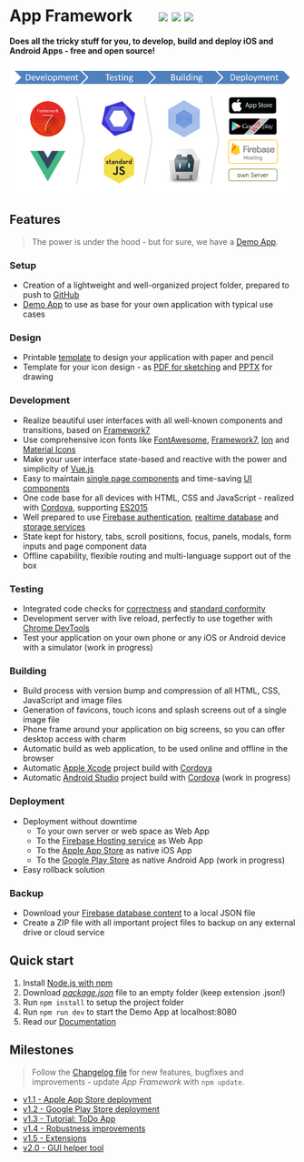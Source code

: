 # App Framework &nbsp; &nbsp; &nbsp; [![](https://img.shields.io/npm/dt/app-framework.svg)](https://www.npmjs.com/package/app-framework) [![](https://img.shields.io/npm/v/app-framework.svg)](https://www.npmjs.com/package/app-framework) [![](https://img.shields.io/npm/l/app-framework.svg)](https://www.npmjs.com/package/app-framework)

**Does all the tricky stuff for you, to develop, build and deploy iOS and Android Apps - free and open source!**

![Process](media/process.png)

## Features

> The power is under the hood - but for sure, we have a [Demo App](https://app-framework.scriptpilot.de/).

### Setup

- Creation of a lightweight and well-organized project folder, prepared to push to [GitHub](https://github.com/about)
- [Demo App](https://app-framework.scriptpilot.de/) to use as base for your own application with typical use cases

### Design

- Printable [template](media/smartphone-template.pdf) to design your application with paper and pencil
- Template for your icon design - as [PDF for sketching](media/icon-template.pdf) and [PPTX](media/icon-template.pptx) for drawing

### Development

- Realize beautiful user interfaces with all well-known components and transitions, based on [Framework7](https://framework7.io/)
- Use comprehensive icon fonts like [FontAwesome](http://fontawesome.io/), [Framework7](http://framework7.io/icons/), [Ion](http://ionicons.com/) and [Material Icons](https://material.io/icons/)
- Make your user interface state-based and reactive with the power and simplicity of [Vue.js](https://vuejs.org/)
- Easy to maintain [single page components](https://vuejs.org/guide/single-file-components) and time-saving [UI components](https://framework7.io/vue/)
- One code base for all devices with HTML, CSS and JavaScript - realized with [Cordova](https://cordova.apache.org/), supporting [ES2015](https://babeljs.io/learn-es2015/)
- Well prepared to use [Firebase authentication](https://firebase.google.com/docs/auth/), [realtime database](https://firebase.google.com/docs/database/) and [storage services](https://firebase.google.com/docs/storage/)
- State kept for history, tabs, scroll positions, focus, panels, modals, form inputs and page component data
- Offline capability, flexible routing and multi-language support out of the box

### Testing

- Integrated code checks for [correctness](http://eslint.org/) and [standard conformity](http://standardjs.com/)
- Development server with live reload, perfectly to use together with [Chrome DevTools](https://developers.google.com/web/tools/chrome-devtools/)
- Test your application on your own phone or any iOS or Android device with a simulator (work in progress)

### Building

- Build process with version bump and compression of all HTML, CSS, JavaScript and image files
- Generation of favicons, touch icons and splash screens out of a single image file
- Phone frame around your application on big screens, so you can offer desktop access with charm 
- Automatic build as web application, to be used online and offline in the browser
- Automatic [Apple Xcode](https://developer.apple.com/xcode/) project build with [Cordova](https://cordova.apache.org/)
- Automatic [Android Studio](https://developer.android.com/studio) project build with [Cordova](https://cordova.apache.org/) (work in progress)

### Deployment

- Deployment without downtime
  - To your own server or web space as Web App
  - To the [Firebase Hosting service](https://firebase.google.com/docs/hosting/) as Web App
  - To the [Apple App Store](https://itunes.apple.com/de/) as native iOS App
  - To the [Google Play Store](https://play.google.com/) as native Android App (work in progress)
- Easy rollback solution

### Backup

- Download your [Firebase database content](https://firebase.google.com/docs/database/) to a local JSON file
- Create a ZIP file with all important project files to backup on any external drive or cloud service

## Quick start

1. Install [Node.js with npm](https://docs.npmjs.com/getting-started/what-is-npm)
2. Download *[package.json](https://raw.githubusercontent.com/scriptPilot/app-framework/master/demo-app/package.json)* file to an empty folder (keep extension .json!)
3. Run `npm install` to setup the project folder
4. Run `npm run dev` to start the Demo App at localhost:8080
5. Read our [Documentation](DOCUMENTATION.md)

## Milestones

> Follow the [Changelog file](CHANGELOG.md) for new features, bugfixes and improvements - update *App Framework* with `npm update`.

- [v1.1 - Apple App Store deployment](https://github.com/scriptPilot/app-framework/milestone/4)
- [v1.2 - Google Play Store deployment](https://github.com/scriptPilot/app-framework/milestone/5)
- [v1.3 - Tutorial: ToDo App](https://github.com/scriptPilot/app-framework/milestone/3)
- [v1.4 - Robustness improvements](https://github.com/scriptPilot/app-framework/milestone/6)
- [v1.5 - Extensions](https://github.com/scriptPilot/app-framework/milestone/7)
- [v2.0 - GUI helper tool](https://github.com/scriptPilot/app-framework/milestone/8)
